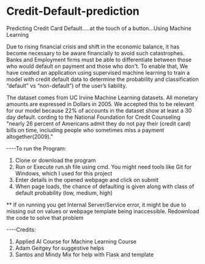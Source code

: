 # Credit-Default-prediction
Predicting Credit Card Default.....at the touch of a button...Using Machine Learning

Due to rising financial crisis and shift in the economic balance, it has become necessary to be aware financially to avoid such catastrophes. Banks and Employment firms must be able to differentiate between those who would default on payment and those who don't. To enable that, We have created an application using supervised machine learning to train a model with credit default data to determine the probability and classification “default” vs “non-default”) of the user’s liability. 

The dataset comes from UC Irvine Machine Learning datasets. All monetary amounts are expressed in Dollars in 2005. We accepted this to be relevant for our model because 22% of accounts in the dataset show at least a 30 day default. cording to the National Foundation for Credit Counseling "nearly 26 percent of Americans admit they do not pay their (credit card) bills on time, including people who sometimes miss a payment altogether(2009)." 

----To run the Program:
1) Clone or download the program
2) Run or Execute run.sh file using cmd. You might need tools like Git for Windows, which I used for this project
3) Enter details in the opened webpage and click on submit
4) When page loads, the chance of defaulting is given along with class of default probability (low, medium, high)

** If on running you get Internal Server/Service error, it might be due to missing out on values or webpage template being inaccessible. Redownload the code to solve that problem

----Credits:
1) Applied AI Course for Machine Learning Course
2) Adam Geitgey for suggestive helps
3) Santos and Mindy Mix for help with Flask and template
